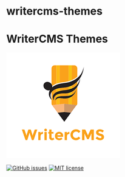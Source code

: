 # writercms-themes

# WriterCMS Themes
![WriterCMS logo](logo.png)

[![GitHub issues](https://img.shields.io/github/issues/WriterCMS/writercms-themes.svg)](https://github.com/WriterCMS/writercms-themes/issues)
[![MIT license](http://img.shields.io/badge/license-MIT-brightgreen.svg)](http://opensource.org/licenses/MIT)
